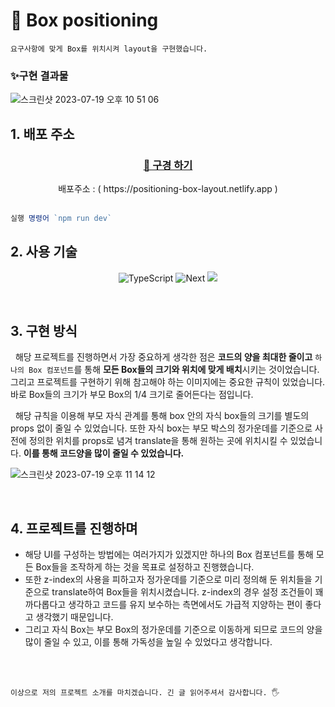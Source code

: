 # 🐥 Box positioning

```
요구사항에 맞게 Box를 위치시켜 layout을 구현했습니다.
```

<h3>✨구현 결과물</h3>

![스크린샷 2023-07-19 오후 10 51 06](https://github.com/WooDaeHyun/box-layout/assets/113018070/02508762-8378-4700-af1b-c8e5eeb3fc65)

## 1. 배포 주소

<div align="center">
  <h3><a href="https://positioning-box-layout.netlify.app/">🚀 구경 하기</a></h3>
  <div>배포주소 : ( https://positioning-box-layout.netlify.app )</div>
</div>
<br/>

```javascript
실행 명령어 `npm run dev`
```

## 2. 사용 기술

<div align="center">
  
![TypeScript](https://img.shields.io/static/v1?style=for-the-badge&message=TypeScript&color=4976C1&logo=TypeScript&logoColor=FFFFFF&label=)
![Next](https://img.shields.io/static/v1?style=for-the-badge&message=Next&color=000000&logo=Next.js&logoColor=FFFFFF&label=)
![](https://img.shields.io/badge/tailwindcss-06B6D4?style=for-the-badge&logo=tailwindcss&logoColor=white)

</div>
<br />

## 3. 구현 방식

&nbsp;&nbsp;해당 프로젝트를 진행하면서 가장 중요하게 생각한 점은 **코드의 양을 최대한 줄이고** `하나의 Box 컴포넌트`를 통해 **모든 Box들의 크기와 위치에 맞게 배치**시키는 것이었습니다.
그리고 프로젝트를 구현하기 위해 참고해야 하는 이미지에는 중요한 규칙이 있었습니다. 바로 Box들의 크기가 부모 Box의 1/4 크기로 줄어든다는 점입니다.

&nbsp;&nbsp;해당 규칙을 이용해 부모 자식 관계를 통해 box 안의 자식 box들의 크기를 별도의 props 없이 줄일 수 있었습니다. 또한 자식 box는 부모 박스의 정가운데를 기준으로 사전에 정의한 위치를 props로 념겨 translate을 통해 원하는 곳에 위치시킬 수 있었습니다. **이를 통해 코드양을 많이 줄일 수 있었습니다.**


![스크린샷 2023-07-19 오후 11 14 12](https://github.com/WooDaeHyun/box-layout/assets/113018070/fc27e868-20cd-406f-9237-a48da357c10e)


<br />

## 4. 프로젝트를 진행하며

- 해당 UI를 구성하는 방법에는 여러가지가 있겠지만 하나의 Box 컴포넌트를 통해 모든 Box들을 조작하게 하는 것을 목표로 설정하고 진행했습니다.
- 또한 z-index의 사용을 피하고자 정가운데를 기준으로 미리 정의해 둔 위치들을 기준으로 translate하여 Box들을 위치시켰습니다. z-index의 경우 설정 조건들이 꽤 까다롭다고 생각하고 코드를 유지 보수하는 측면에서도 가급적 지양하는 편이 좋다고 생각했기 때문입니다.
- 그리고 자식 Box는 부모 Box의 정가운데를 기준으로 이동하게 되므로 코드의 양을 많이 줄일 수 있고, 이를 통해 가독성을 높일 수 있었다고 생각합니다.

<br/>
<br/>

```
이상으로 저의 프로젝트 소개를 마치겠습니다. 긴 글 읽어주셔서 감사합니다. 🖐️
```



